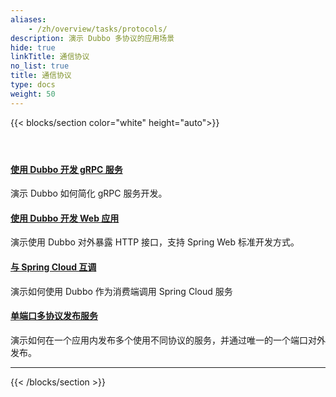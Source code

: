```yaml
---
aliases:
    - /zh/overview/tasks/protocols/
description: 演示 Dubbo 多协议的应用场景
hide: true
linkTitle: 通信协议
no_list: true
title: 通信协议
type: docs
weight: 50
---
```



{{< blocks/section color="white" height="auto">}}
<div class="td-content list-page">
    <div class="lead"></div><header class="article-meta">
    </header><div class="row">
    <div class="col-sm col-md-6 mb-4">
        <div class="h-100 card shadow" href="#">
            <div class="card-body">
                <h4 class="card-title">
                    <a href='{{< relref "./grpc/" >}}'>使用 Dubbo 开发 gRPC 服务</a>
                </h4>
                <p>演示 Dubbo 如何简化 gRPC 服务开发。</p>
            </div>
        </div>
    </div>
    <div class="col-sm col-md-6 mb-4">
        <div class="h-100 card shadow" href="#">
            <div class="card-body">
                <h4 class="card-title">
                     <a href='{{< relref "./web/" >}}'>使用 Dubbo 开发 Web 应用</a>
                </h4>
                <p>演示使用 Dubbo 对外暴露 HTTP 接口，支持 Spring Web 标准开发方式。</p>
            </div>
        </div>
    </div>
    <div class="col-sm col-md-6 mb-4">
        <div class="h-100 card shadow" href="#">
            <div class="card-body">
                <h4 class="card-title">
                     <a href='{{< relref "./springcloud/" >}}'>与 Spring Cloud 互调</a>
                </h4>
                <p>演示如何使用 Dubbo 作为消费端调用 Spring Cloud 服务</p>
            </div>
        </div>
    </div>
    <div class="col-sm col-md-6 mb-4">
        <div class="h-100 card shadow" href="#">
            <div class="card-body">
                <h4 class="card-title">
                     <a href='{{< relref "./multi-protocols/" >}}'>单端口多协议发布服务</a>
                </h4>
                <p>演示如何在一个应用内发布多个使用不同协议的服务，并通过唯一的一个端口对外发布。</p>
            </div>
        </div>
    </div>
</div>
<hr>
</div>

{{< /blocks/section >}}